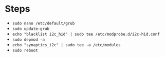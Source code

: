 # Steps

- `sudo nano /etc/default/grub`
- `sudo update-grub`
- `echo "blacklist i2c_hid" | sudo tee /etc/modprobe.d/i2c-hid.conf`
- `sudo depmod -a`
- `echo "synaptics_i2c" | sudo tee -a /etc/modules`
- `sudo reboot`
